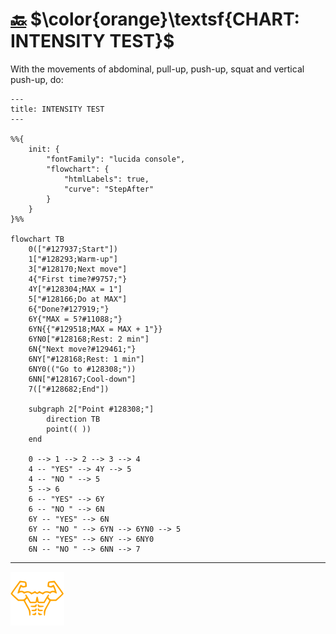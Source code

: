 # [:back:][back] $\color{orange}\textsf{CHART: INTENSITY TEST}$

With the movements of abdominal, pull-up, push-up, squat and vertical push-up, do\:

```mermaid
---
title: INTENSITY TEST
---

%%{
    init: {
        "fontFamily": "lucida console",
        "flowchart": {
            "htmlLabels": true,
            "curve": "StepAfter"
        }
    }
}%%

flowchart TB
    0(["#127937;Start"])
    1["#128293;Warm-up"]
    3["#128170;Next move"]
    4{"First time?#9757;"}
    4Y["#128304;MAX = 1"]
    5["#128166;Do at MAX"]
    6{"Done?#127919;"}
    6Y{"MAX = 5?#11088;"}
    6YN{{"#129518;MAX = MAX + 1"}}
    6YN0["#128168;Rest: 2 min"]
    6N{"Next move?#129461;"}
    6NY["#128168;Rest: 1 min"]
    6NY0(("Go to #128308;"))
    6NN["#128167;Cool-down"]
    7(["#128682;End"])

    subgraph 2["Point #128308;"]
        direction TB
        point(( ))
    end

    0 --> 1 --> 2 --> 3 --> 4
    4 -- "YES" --> 4Y --> 5
    4 -- "NO " --> 5
    5 --> 6
    6 -- "YES" --> 6Y
    6 -- "NO " --> 6N
    6Y -- "YES" --> 6N
    6Y -- "NO " --> 6YN --> 6YN0 --> 5
    6N -- "YES" --> 6NY --> 6NY0
    6N -- "NO " --> 6NN --> 7
```

---

[![abs](../images/six_pack_little.svg)](../training-1.md "Training 1")

<!-- internal -->
[back]: ../tests/intensity.md "Intensity test"
